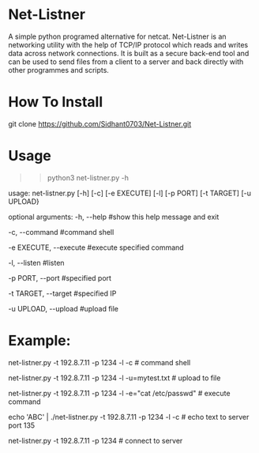 # Net-Listner
A simple python programed alternative for netcat. Net-Listner is an networking utility with the help of TCP/IP protocol which reads and writes data across network connections. It is built as a secure back-end tool and can be used to send files from a client to a server and back directly with other programmes and scripts.

# How To Install
git clone https://github.com/Sidhant0703/Net-Listner.git

# Usage
>> python3 net-listner.py -h
 
usage: net-listner.py [-h] [-c] [-e EXECUTE] [-l] [-p PORT] [-t TARGET]
                      [-u UPLOAD}

optional arguments:
  -h, --help            #show this help message and exit
  
  
  -c, --command                     #command shell
 
  
  -e EXECUTE, --execute              #execute specified command
  
  
  
  -l, --listen                            #listen
 
  
  
  -p PORT, --port                    #specified port
 
  
  
  -t TARGET, --target 
                                       #specified IP

  
  
  -u UPLOAD, --upload 
                                    #upload file

# Example:
net-listner.py -t 192.8.7.11 -p 1234 -l -c # command shell



net-listner.py -t 192.8.7.11 -p 1234 -l -u=mytest.txt # upload to file



net-listner.py -t 192.8.7.11 -p 1234 -l -e="cat /etc/passwd" # execute command


echo 'ABC' | ./net-listner.py -t 192.8.7.11 -p 1234 -l -c # echo text to server port 135


net-listner.py -t 192.8.7.11 -p 1234 # connect to server
